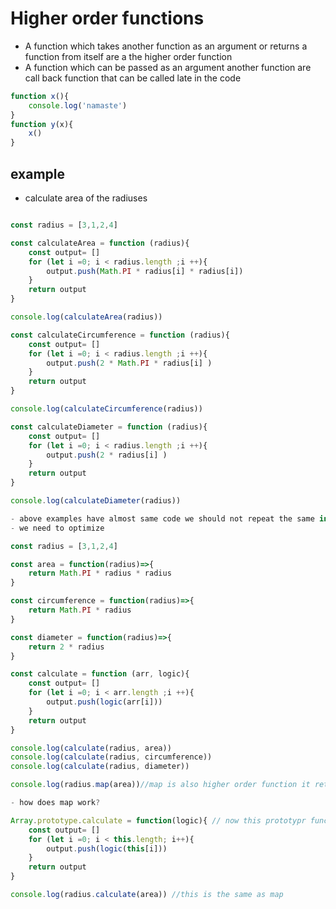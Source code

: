 # Higher order functions
- A function which takes another function as an argument or returns a function from itself are a the higher order function
- A function which can be passed as an argument another function are call back function that can be called late in the code

```javascript
function x(){
    console.log('namaste')
}
function y(x){
    x()
}
```
## example
- calculate area of the radiuses

```javascript

const radius = [3,1,2,4]

const calculateArea = function (radius){
    const output= []
    for (let i =0; i < radius.length ;i ++){
        output.push(Math.PI * radius[i] * radius[i])
    }
    return output
}

console.log(calculateArea(radius))

const calculateCircumference = function (radius){
    const output= []
    for (let i =0; i < radius.length ;i ++){
        output.push(2 * Math.PI * radius[i] )
    }
    return output
}

console.log(calculateCircumference(radius))

const calculateDiameter = function (radius){
    const output= []
    for (let i =0; i < radius.length ;i ++){
        output.push(2 * radius[i] )
    }
    return output
}

console.log(calculateDiameter(radius))

- above examples have almost same code we should not repeat the same in software 
- we need to optimize

const radius = [3,1,2,4]

const area = function(radius)=>{
    return Math.PI * radius * radius
}

const circumference = function(radius)=>{
    return Math.PI * radius 
}

const diameter = function(radius)=>{
    return 2 * radius 
}

const calculate = function (arr, logic){
    const output= []
    for (let i =0; i < arr.length ;i ++){
        output.push(logic(arr[i]))
    }
    return output
}

console.log(calculate(radius, area))
console.log(calculate(radius, circumference))
console.log(calculate(radius, diameter))

console.log(radius.map(area))//map is also higher order function it returns same 

- how does map work?

Array.prototype.calculate = function(logic){ // now this prototypr function will be available for all the arrays in this scope
    const output= []
    for (let i =0; i < this.length; i++){
        output.push(logic(this[i]))
    }
    return output
}

console.log(radius.calculate(area)) //this is the same as map

```